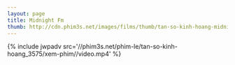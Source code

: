 ```yaml
---
layout: page
title: Midnight Fm
thumb: http://cdn.phim3s.net/images/films/thumb/tan-so-kinh-hoang-midnight-fm-2010.jpg
---
```

{% include jwpadv src='//phim3s.net/phim-le/tan-so-kinh-hoang_3575/xem-phim//video.mp4' %}